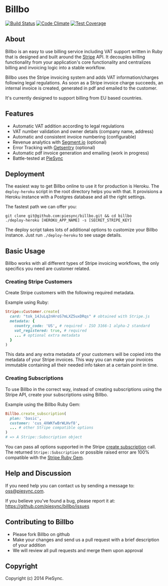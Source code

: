 Billbo
==============
[![Build Status](https://secure.travis-ci.org/piesync/billbo.png?branch=master)](http://travis-ci.org/piesync/billbo)
[![Code Climate](https://codeclimate.com/github/piesync/billbo.png)](https://codeclimate.com/github/piesync/billbo)
[![Test Coverage](https://codeclimate.com/github/piesync/billbo/coverage.png)](https://codeclimate.com/github/piesync/billbo)

About
-----

Billbo is an easy to use billing service including VAT support written in Ruby that is designed and built around the [Stripe] API. It decouples billing functionality from your application's core functionality and centralizes billing and invoicing logic into a stable workflow.

Billbo uses the Stripe invoicing system and adds VAT information/charges following legal regulations. As soon as a Stripe invoice charge succeeds, an internal invoice is created, generated in pdf and emailed to the customer.

It's currently designed to support billing from EU based countries.

[Stripe]: https://stripe.com/

Features
-----

* Automatic VAT addition according to legal regulations
* VAT number validation and owner details (company name, address)
* Automatic and consistent invoice numbering (configurable)
* Revenue analytics with [Segment.io](https://segment.io/) (optional)
* Error Tracking with [Getsentry](https://getsentry.com/) (optional)
* Automatic pdf invoice generation and emailing (work in progress)
* Battle-tested at [PieSync](http://www.piesync.com)

Deployment
------------

The easiest way to get Billbo online to use it for production is Heroku. The `deploy-heroku` script in the root directory helps you with that. It provisions a Heroku instance with a Postgres database and all the right settings.

The fastest path we can offer you:

```
git clone git@github.com:piesync/billbo.git && cd billbo
./deploy-heroku [HEROKU_APP_NAME] -s [SECRET_STRIPE_KEY]
```

The deploy script takes lots of additional options to customize your Billbo instance. Just run `./deploy-heroku` to see usage details.


Basic Usage
-----------
Billbo works with all different types of Stripe invoicing workflows, the only specifics you need are customer related.

### Creating Stripe Customers
Create Stripe customers with the following required metadata.

Example using Ruby:
```ruby
Stripe::Customer.create(
  card: "tok_14JuLq2nHroS7mLXZ5uxDRqs" # obtained with Stripe.js
  metadata: {
    country_code: 'US', # required - ISO 3166-1 alpha-2 standard
    vat_registered: true, # required
    ... # optional extra metadata
  }
)
```
This data and any extra metadata of your customers will be copied into the metadata of your Stripe invoices.
This way you can make your invoices immutable containing all their needed info taken at a certain point in time.


### Creating Subscriptions
To use Billbo in the correct way, instead of creating subscriptions using the Stripe API, create your subscriptions using Billbo.

Example using the Billbo Ruby Gem:
```ruby
Billbo.create_subscription(
  plan: 'basic',
  customer: 'cus_4XWKfwBrWLHvf8',
  ... # other Stripe compatible options
)
# => A Stripe::Subscription object
```

You can pass all options supported in the Stripe [create subscription](https://stripe.com/docs/api#create_subscription) call. The returned `Stripe::Subscription` or possible raised error are 100% compatible with the [Stripe Ruby Gem](https://github.com/stripe/stripe-ruby).

Help and Discussion
-------------------

If you need help you can contact us by sending a message to:
[oss@piesync.com][mail].

[mail]:   mailto:oss@piesync.com

If you believe you've found a bug, please report it at:
https://github.com/piesync/billbo/issues


Contributing to Billbo
----------------------------

* Please fork Billbo on github
* Make your changes and send us a pull request with a brief description of your addition
* We will review all pull requests and merge them upon approval

Copyright
---------

Copyright (c) 2014 PieSync.
